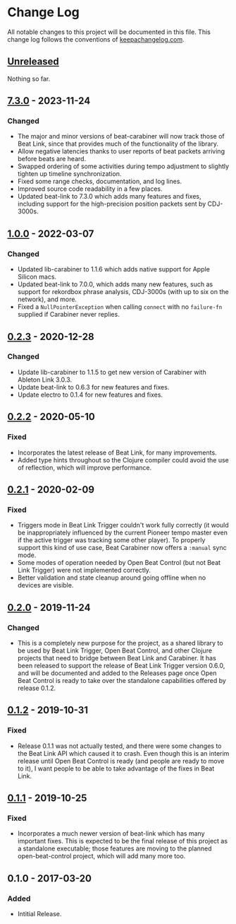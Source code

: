 # Change Log

All notable changes to this project will be documented in this file.
This change log follows the conventions of
[keepachangelog.com](http://keepachangelog.com/).

## [Unreleased][unreleased]

Nothing so far.

## [7.3.0] - 2023-11-24

### Changed

- The major and minor versions of beat-carabiner will now track those
  of Beat Link, since that provides much of the functionality of the
  library.
- Allow negative latencies thanks to user reports of beat packets
  arriving before beats are heard.
- Swapped ordering of some activities during tempo adjustment to
  slightly tighten up timeline synchronization.
- Fixed some range checks, documentation, and log lines.
- Improved source code readability in a few places.
- Updated beat-link to 7.3.0 which adds many features and fixes,
  including support for the high-precision position packets sent by
  CDJ-3000s.


## [1.0.0] - 2022-03-07

### Changed

- Updated lib-carabiner to 1.1.6 which adds native support for Apple
  Silicon macs.
- Updated beat-link to 7.0.0, which adds many new features, such as
  support for rekordbox phrase analysis, CDJ-3000s (with up to six on
  the network), and more.
- Fixed a `NullPointerException` when calling `connect` with no
  `failure-fn` supplied if Carabiner never replies.

## [0.2.3] - 2020-12-28

### Changed

- Update lib-carabiner to 1.1.5 to get new version of Carabiner with
  Ableton Link 3.0.3.
- Update beat-link to 0.6.3 for new features and fixes.
- Update electro to 0.1.4 for new features and fixes.


## [0.2.2] - 2020-05-10

### Fixed

- Incorporates the latest release of Beat Link, for many improvements.
- Added type hints throughout so the Clojure compiler could avoid the
  use of reflection, which will improve performance.


## [0.2.1] - 2020-02-09

### Fixed

- Triggers mode in Beat Link Trigger couldn't work fully correctly (it
  would be inappropriately influenced by the current Pioneer tempo
  master even if the active trigger was tracking some other player).
  To properly support this kind of use case, Beat Carabiner now offers
  a `:manual` sync mode.
- Some modes of operation needed by Open Beat Control (but not Beat
  Link Trigger) were not implemented correctly.
- Better validation and state cleanup around going offline when no
  devices are visible.


## [0.2.0] - 2019-11-24

### Changed

- This is a completely new purpose for the project, as a shared
  library to be used by Beat Link Trigger, Open Beat Control, and
  other Clojure projects that need to bridge between Beat Link and
  Carabiner. It has been released to support the release of Beat Link
  Trigger version 0.6.0, and will be documented and added to the
  Releases page once Open Beat Control is ready to take over the
  standalone capabilities offered by release 0.1.2.


## [0.1.2] - 2019-10-31

### Fixed

- Release 0.1.1 was not actually tested, and there were some changes
  to the Beat Link API which caused it to crash. Even though this is
  an interim release until Open Beat Control is ready (and people are
  ready to move to it), I want people to be able to take advantage of
  the fixes in Beat Link.


## [0.1.1] - 2019-10-25

### Fixed

- Incorporates a much newer version of beat-link which has many
  important fixes. This is expected to be the final release of this
  project as a standalone executable; those features are moving to the
  planned open-beat-control project, which will add many more too.


## 0.1.0 - 2017-03-20

### Added

- Intitial Release.

[Unreleased]: https://github.com/brunchboy/beat-carabiner/compare/v7.3.0...HEAD
[7.3.0]: https://github.com/brunchboy/beat-carabiner/compare/v1.0.0...v7.3.0
[1.0.0]: https://github.com/brunchboy/beat-carabiner/compare/v0.2.3...v1.0.0
[0.2.3]: https://github.com/brunchboy/beat-carabiner/compare/v0.2.2...v0.2.3
[0.2.2]: https://github.com/brunchboy/beat-carabiner/compare/v0.2.1...v0.2.2
[0.2.1]: https://github.com/brunchboy/beat-carabiner/compare/v0.2.0...v0.2.1
[0.2.0]: https://github.com/brunchboy/beat-carabiner/compare/v0.1.2...v0.2.0
[0.1.2]: https://github.com/Deep-Symmetry/crate-digger/compare/v0.1.1...v0.1.2
[0.1.1]: https://github.com/Deep-Symmetry/crate-digger/compare/v0.1.0...v0.1.1
